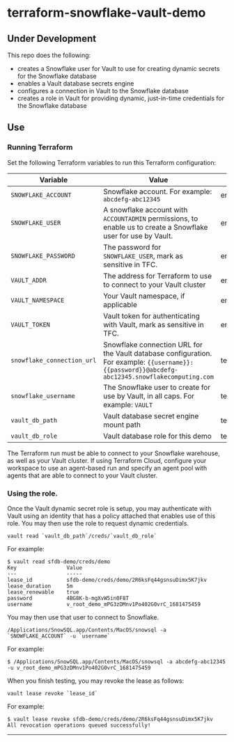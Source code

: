 # terraform-snowflake-vault-demo

## Under Development

This repo does the following:
* creates a Snowflake user for Vault to use for creating dynamic secrets for the Snowflake database
* enables a Vault database secrets engine
* configures a connection in Vault to the Snowflake database
* creates a role in Vault for providing dynamic, just-in-time credentials for the Snowflake database

## Use

### Running Terraform

Set the following Terraform variables to run this Terraform configuration:

| Variable | Value | Type |
|----------|-------|------|
| `SNOWFLAKE_ACCOUNT` | Snowflake account. For example: `abcdefg-abc12345` | env |
| `SNOWFLAKE_USER` | A snowflake account with `ACCOUNTADMIN` permissions, to enable us to create a Snowflake user for use by Vault. | env |
| `SNOWFLAKE_PASSWORD` | The password for `SNOWFLAKE_USER`, mark as sensitive in TFC. | env |
| `VAULT_ADDR` | The address for Terraform to use to connect to your Vault cluster | env |
| `VAULT_NAMESPACE` | Your Vault namespace, if applicable | env |
| `VAULT_TOKEN` | Vault token for authenticating with Vault, mark as sensitive in TFC. | env |
| `snowflake_connection_url` | Snowflake connection URL for the Vault database configuration. For example: `{{username}}:{{password}}@abcdefg-abc12345.snowflakecomputing.com` | terraform |
| `snowflake_username` | The Snowflake user to create for use by Vault, in all caps. For example: `VAULT` | terraform |
| `vault_db_path` | Vault database secret engine mount path | terraform |
| `vault_db_role` | Vault database role for this demo | terraform |

The Terraform run must be able to connect to your Snowflake warehouse, as well as your Vault cluster. If using Terraform Cloud, configure your workspace to use an agent-based run and specify an agent pool with agents that are able to connect to your Vault cluster.

### Using the role.

Once the Vault dynamic secret role is setup, you may authenticate with Vault using an identity that has a policy attached that enables use of this role. You may then use the role to request dynamic credentials.

```
vault read `vault_db_path`/creds/`vault_db_role`
```

For example:

```
$ vault read sfdb-demo/creds/demo
Key                Value
---                -----
lease_id           sfdb-demo/creds/demo/2R6ksFq44gsnsuDimx5K7jkv
lease_duration     5m
lease_renewable    true
password           4BG8K-b-mgXvW5in0F8T
username           v_root_demo_mPG3zDMnv1Po402G0vrC_1681475459
```

You may then use that user to connect to Snowflake.

```
/Applications/SnowSQL.app/Contents/MacOS/snowsql -a `SNOWFLAKE_ACCOUNT` -u `username`
```

For example:

```
$ /Applications/SnowSQL.app/Contents/MacOS/snowsql -a abcdefg-abc12345 -u v_root_demo_mPG3zDMnv1Po402G0vrC_1681475459
```

When you finish testing, you may revoke the lease as follows:

```
vault lease revoke `lease_id`
```

For example:

```
$ vault lease revoke sfdb-demo/creds/demo/2R6ksFq44gsnsuDimx5K7jkv
All revocation operations queued successfully!
```

---
